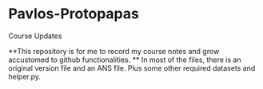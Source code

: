 # Pavlos-Protopapas
 Course Updates
 
**This repository is for me to record my course notes and grow accustomed to github functionalities. **
In most of the files, there is an original version file and an ANS file. Plus some other required datasets and helper.py. 
